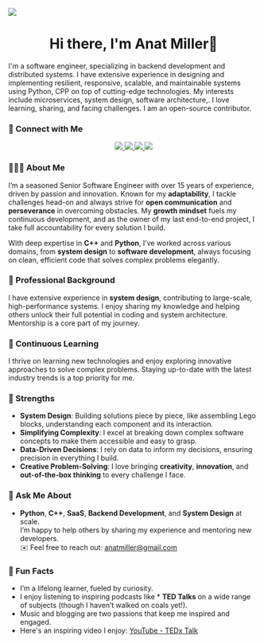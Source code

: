 ![](assets/header.png)

<h1 align="center">Hi there, I'm Anat Miller👋</h1>

I'm a software engineer, specializing in backend development and distributed systems. I have extensive experience in designing and implementing resilient, responsive, scalable, and maintainable systems using Python, CPP on top of cutting-edge technologies. My interests include microservices, system design, software architecture,. I love learning, sharing, and facing challenges. I am an open-source contributor.


### 🔗 Connect with Me  
<p align="center"> 
  <a href="https://www.youtube.com/mehdihadeli" alt="mehdi hadeli's youtube">
   <img src="https://img.shields.io/badge/%20-YouTube-%23FF0000?logo=youtube&logoColor=white&style=for-the-badge" />
 </a>
 <a href="https://github.com/anatmiller" alt="Anat Miller's github">
   <img src="https://img.shields.io/badge/%20-GitHub-black?logo=GitHub&logoColor=white&style=for-the-badge" />
 </a>
 <a href="https://www.linkedin.com/in/anatmiller" alt="Anat Miller's linkedin">
   <img src="https://img.shields.io/badge/%20-LinkedIn-%230A66C2?logo=linkedin&logoColor=white&style=for-the-badge&link=https://www.linkedin.com/in/anatmiller" />
 </a>
 <a>
   <img src="https://komarev.com/ghpvc/?username=anatmiller&color=ff69b4&style=for-the-badge" />
 </a>
</p>



### 👨🏻‍💻 About Me  
I’m a seasoned Senior Software Engineer with over 15 years of experience, driven by passion and innovation. Known for my **adaptability**, I tackle challenges head-on and always strive for **open communication** and **perseverance** in overcoming obstacles. My **growth mindset** fuels my continuous development, and as the owner of my last end-to-end project, I take full accountability for every solution I build.

With deep expertise in **C++** and **Python**, I’ve worked across various domains, from **system design** to **software development**, always focusing on clean, efficient code that solves complex problems elegantly.

### 💼 Professional Background  
I have extensive experience in **system design**, contributing to large-scale, high-performance systems. I enjoy sharing my knowledge and helping others unlock their full potential in coding and system architecture. Mentorship is a core part of my journey.

### 🚀 Continuous Learning  
I thrive on learning new technologies and enjoy exploring innovative approaches to solve complex problems. Staying up-to-date with the latest industry trends is a top priority for me.

### 🌟 Strengths  
- **System Design**: Building solutions piece by piece, like assembling Lego blocks, understanding each component and its interaction.  
- **Simplifying Complexity**: I excel at breaking down complex software concepts to make them accessible and easy to grasp.  
- **Data-Driven Decisions**: I rely on data to inform my decisions, ensuring precision in everything I build.  
- **Creative Problem-Solving**: I love bringing **creativity**, **innovation**, and **out-of-the-box thinking** to every challenge I face.

### 💬 Ask Me About  
- **Python**, **C++**, **SaaS**, **Backend Development**, and **System Design** at scale.  
I’m happy to help others by sharing my experience and mentoring new developers.  
✉️ Feel free to reach out: [anatmiller@gmail.com](mailto:anatmiller@gmail.com)

### 👾 Fun Facts  
- I’m a lifelong learner, fueled by curiosity.  
- I enjoy listening to inspiring podcasts like * **TED Talks** on a wide range of subjects (though I haven’t walked on coals yet!).  
- Music and blogging are two passions that keep me inspired and engaged.  
- Here's an inspiring video I enjoy: [YouTube - TEDx Talk](https://www.youtube.com/watch?v=Dze8ndWToFE)
  

